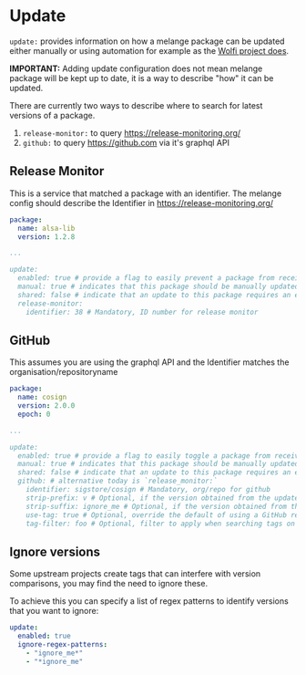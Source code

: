 # Update

`update:` provides information on how a melange package can be updated either manually or using automation for example as the [Wolfi project does](https://github.com/wolfi-dev/wolfictl/blob/main/docs/update.md).

__IMPORTANT:__ Adding update configuration does not mean melange package will be kept up to date, it is a way to describe "how"
it can be updated.

There are currently two ways to describe where to search for latest versions of a package.

 1. `release-monitor:` to query https://release-monitoring.org/
 2. `github:` to query https://github.com via it's graphql API

## Release Monitor

This is a service that matched a package with an identifier.  The melange config should describe the Identifier in https://release-monitoring.org/

```yaml
package:
  name: alsa-lib
  version: 1.2.8

...

update:
  enabled: true # provide a flag to easily prevent a package from receiving auto update PRs
  manual: true # indicates that this package should be manually updated, usually taking care over special version numbers which can be hard to automate
  shared: false # indicate that an update to this package requires an epoch bump of downstream dependencies, e.g. golang, java
  release-monitor:
    identifier: 38 # Mandatory, ID number for release monitor
```

## GitHub

This assumes you are using the graphql API and the Identifier matches the organisation/repositoryname

```yaml
package:
  name: cosign
  version: 2.0.0
  epoch: 0

...

update:
  enabled: true # provide a flag to easily toggle a package from receiving auto update PRs
  manual: true # indicates that this package should be manually updated, usually taking care over special version numbers which can be hard to automate
  shared: false # indicate that an update to this package requires an epoch bump of downstream dependencies, e.g. golang, java
  github: # alternative today is `release_monitor:`
    identifier: sigstore/cosign # Mandatory, org/repo for github
    strip-prefix: v # Optional, if the version obtained from the update service contains a prefix which should be ignored
    strip-suffix: ignore_me # Optional, if the version obtained from the update service contains a suffix which should be ignored
    use-tag: true # Optional, override the default of using a GitHub release to identify related tag to fetch.  Not all projects use GitHub releases but just use tags
    tag-filter: foo # Optional, filter to apply when searching tags on a GitHub repository, some repos maintain a mixture of tags for different major versions for example
```

## Ignore versions

Some upstream projects create tags that can interfere with version comparisons, you may find the need to ignore these.

To achieve this you can specify a list of regex patterns to identify versions that you want to ignore:

```yaml
update:
  enabled: true
  ignore-regex-patterns:
    - "ignore_me*"
    - "*ignore_me"
```
